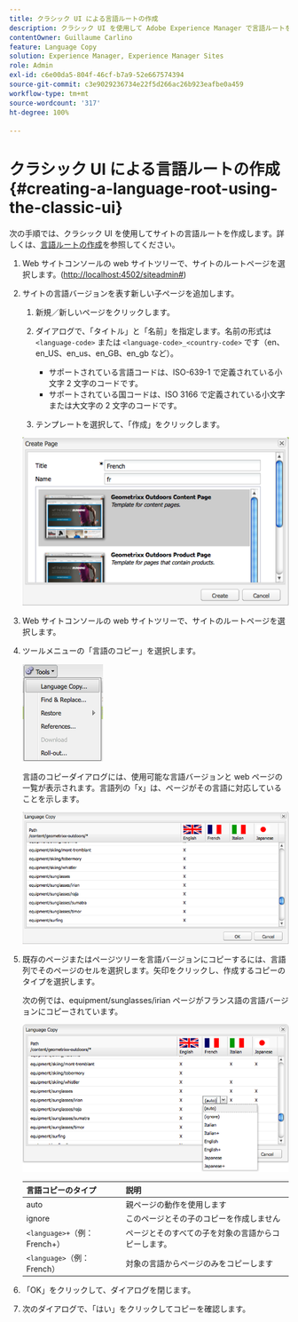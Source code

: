 ```yaml
---
title: クラシック UI による言語ルートの作成
description: クラシック UI を使用して Adobe Experience Manager で言語ルートを作成する方法について説明します。
contentOwner: Guillaume Carlino
feature: Language Copy
solution: Experience Manager, Experience Manager Sites
role: Admin
exl-id: c6e00da5-804f-46cf-b7a9-52e667574394
source-git-commit: c3e9029236734e22f5d266ac26b923eafbe0a459
workflow-type: tm+mt
source-wordcount: '317'
ht-degree: 100%

---
```


# クラシック UI による言語ルートの作成{#creating-a-language-root-using-the-classic-ui}

次の手順では、クラシック UI を使用してサイトの言語ルートを作成します。詳しくは、[言語ルートの作成](/help/sites-administering/tc-prep.md#creating-a-language-root)を参照してください。

1. Web サイトコンソールの web サイトツリーで、サイトのルートページを選択します。([http://localhost:4502/siteadmin#](http://localhost:4502/siteadmin#))
1. サイトの言語バージョンを表す新しい子ページを追加します。

   1. 新規／新しいページをクリックします。
   1. ダイアログで、「タイトル」と「名前」を指定します。名前の形式は `<language-code>` または `<language-code>_<country-code>` です（en、en_US、en_us、en_GB、en_gb など）。

      * サポートされている言語コードは、ISO-639-1 で定義されている小文字 2 文字のコードです。
      * サポートされている国コードは、ISO 3166 で定義されている小文字または大文字の 2 文字のコードです。

   1. テンプレートを選択して、「作成」をクリックします。

   ![newpagefr](assets/newpagefr.png)

1. Web サイトコンソールの web サイトツリーで、サイトのルートページを選択します。
1. ツールメニューの「言語のコピー」を選択します。

   ![toollanguagecopy](assets/toolslanguagecopy.png)

   言語のコピーダイアログには、使用可能な言語バージョンと web ページの一覧が表示されます。言語列の「x」は、ページがその言語に対応していることを示します。

   ![languagecopydialog](assets/languagecopydialog.png)

1. 既存のページまたはページツリーを言語バージョンにコピーするには、言語列でそのページのセルを選択します。矢印をクリックし、作成するコピーのタイプを選択します。

   次の例では、equipment/sunglasses/irian ページがフランス語の言語バージョンにコピーされています。

   ![languagecopydilogdropdown](assets/languagecopydilogdropdown.png)

   | 言語コピーのタイプ | 説明 |
   |---|---|
   | auto | 親ページの動作を使用します |
   | ignore | このページとその子のコピーを作成しません |
   | `<language>+`（例：French+） | ページとそのすべての子を対象の言語からコピーします。 |
   | `<language>`（例：French） | 対象の言語からページのみをコピーします |

1. 「OK」をクリックして、ダイアログを閉じます。
1. 次のダイアログで、「はい」をクリックしてコピーを確認します。
